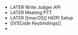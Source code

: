 - LATER  Write Judger API
- LATER Meeting PTT
- LATER [[macOS]] HiDPI Setup
- [[VSCode Keybindings]]
-